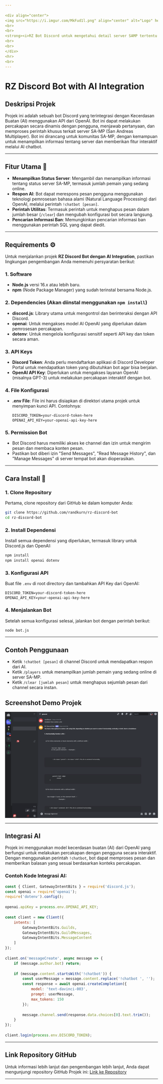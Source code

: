 ```yaml
---

<div align="center">
<img src="https://i.imgur.com/MkFud1l.png" align="center" alt="Logo" height="100">
<br>
<br>
<strong><i>RZ Bot Discord untuk mengetahui detail server SAMP tertentu + Penggunaan Fitur Chatbot (OpenAI) </i></strong>
<br>
<br>
</div>
<hr>
<br>
---
```


# RZ Discord Bot with AI Integration

## Deskripsi Projek
Projek ini adalah sebuah bot Discord yang terintegrasi dengan Kecerdasan Buatan (AI) menggunakan API dari OpenAI. Bot ini dapat melakukan percakapan secara dinamis dengan pengguna, menjawab pertanyaan, dan memproses perintah khusus terkait server SA-MP (San Andreas Multiplayer). Bot ini dirancang untuk komunitas SA-MP, dengan kemampuan untuk menampilkan informasi tentang server dan memberikan fitur interaktif melalui AI chatbot.

---

## Fitur Utama 📍
- **Menampilkan Status Server**: Mengambil dan menampilkan informasi tentang status server SA-MP, termasuk jumlah pemain yang sedang online.
- **Respon AI**: Bot dapat merespons pesan pengguna menggunakan teknologi pemrosesan bahasa alami (Natural Language Processing) dari OpenAI, melalui perintah `!chatbot [pesan]`.
- **Perintah Utilitas**: Termasuk perintah untuk menghapus pesan dalam jumlah besar (`/clear`) dan mengubah konfigurasi bot secara langsung.
- **Pencarian Informasi Ban**: Memungkinkan pencarian informasi ban menggunakan perintah SQL yang dapat diedit.

---

## Requirements ⚙️

Untuk menjalankan projek **RZ Discord Bot dengan AI Integration**, pastikan lingkungan pengembangan Anda memenuhi persyaratan berikut:

### 1. **Software**
- **Node.js** versi 16.x atau lebih baru.
- **npm** (Node Package Manager) yang sudah terinstal bersama Node.js.

### 2. **Dependencies** (Akan diinstal menggunakan `npm install`)
- **discord.js**: Library utama untuk mengontrol dan berinteraksi dengan API Discord.
- **openai**: Untuk mengakses model AI OpenAI yang diperlukan dalam pemrosesan percakapan.
- **dotenv**: Untuk mengelola konfigurasi sensitif seperti API key dan token secara aman.

### 3. **API Keys**
- **Discord Token**: Anda perlu mendaftarkan aplikasi di Discord Developer Portal untuk mendapatkan token yang dibutuhkan bot agar bisa berjalan.
- **OpenAI API Key**: Diperlukan untuk mengakses layanan OpenAI (misalnya GPT-3) untuk melakukan percakapan interaktif dengan bot.

### 4. **File Konfigurasi**
- **.env File**: File ini harus disiapkan di direktori utama projek untuk menyimpan kunci API. Contohnya:
  ```
  DISCORD_TOKEN=your-discord-token-here
  OPENAI_API_KEY=your-openai-api-key-here
  ```

### 5. **Permission Bot**
- Bot Discord harus memiliki akses ke channel dan izin untuk mengirim pesan dan membaca konten pesan.
- Pastikan bot diberi izin "Send Messages", "Read Message History", dan "Manage Messages" di server tempat bot akan dioperasikan.

---


## Cara Install 📝

### 1. Clone Repository
Pertama, clone repository dari GitHub ke dalam komputer Anda:
```bash
git clone https://github.com/randkurn/rz-discord-bot
cd rz-discord-bot
```

### 2. Install Dependensi
Install semua dependensi yang diperlukan, termasuk library untuk Discord.js dan OpenAI:
```bash
npm install
npm install openai dotenv
```

### 3. Konfigurasi API
Buat file `.env` di root directory dan tambahkan API Key dari OpenAI:
```
DISCORD_TOKEN=your-discord-token-here
OPENAI_API_KEY=your-openai-api-key-here
```

### 4. Menjalankan Bot
Setelah semua konfigurasi selesai, jalankan bot dengan perintah berikut:
```bash
node bot.js
```

---

## Contoh Penggunaan

- Ketik `!chatbot [pesan]` di channel Discord untuk mendapatkan respon dari AI.
- Ketik `/players` untuk menampilkan jumlah pemain yang sedang online di server SA-MP.
- Ketik `/clear [jumlah pesan]` untuk menghapus sejumlah pesan dari channel secara instan.


## Screenshot Demo Projek
![Projek Screenshot](./Demo-RZ-Bot.png)

---

## Integrasi AI

Projek ini menggunakan model kecerdasan buatan (AI) dari OpenAI yang berfungsi untuk melakukan percakapan dengan pengguna secara interaktif. Dengan menggunakan perintah `!chatbot`, bot dapat memproses pesan dan memberikan balasan yang sesuai berdasarkan konteks percakapan.

### Contoh Kode Integrasi AI:

```javascript
const { Client, GatewayIntentBits } = require('discord.js');
const openai = require('openai');
require('dotenv').config();

openai.apiKey = process.env.OPENAI_API_KEY;

const client = new Client({
    intents: [
        GatewayIntentBits.Guilds,
        GatewayIntentBits.GuildMessages,
        GatewayIntentBits.MessageContent
    ]
});

client.on('messageCreate', async message => {
    if (message.author.bot) return;

    if (message.content.startsWith('!chatbot')) {
        const userMessage = message.content.replace('!chatbot ', '');
        const response = await openai.createCompletion({
            model: 'text-davinci-003',
            prompt: userMessage,
            max_tokens: 150
        });

        message.channel.send(response.data.choices[0].text.trim());
    }
});

client.login(process.env.DISCORD_TOKEN);
```

---

## Link Repository GitHub
Untuk informasi lebih lanjut dan pengembangan lebih lanjut, Anda dapat mengunjungi repository GitHub Projek ini:
[Link ke Repository]([https://github.com/randkurn/rz-discord-bot])

---

